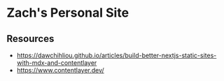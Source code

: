 # Zach's Personal Site

## Resources

- https://dawchihliou.github.io/articles/build-better-nextjs-static-sites-with-mdx-and-contentlayer
- https://www.contentlayer.dev/
